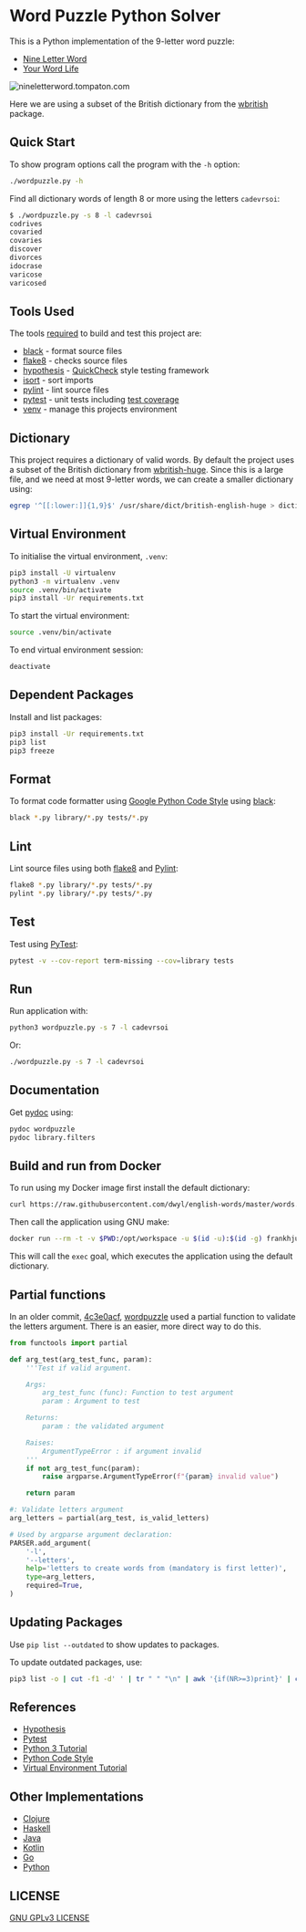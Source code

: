 # Word Puzzle Python Solver

This is a Python implementation of the 9-letter word puzzle:

- [Nine Letter Word](http://nineletterword.tompaton.com/adevcrsoi/)
- [Your Word Life](http://www.yourwiselife.com.au/games/9-letter-word/)

![nineletterword.tompaton.com](nineletterword.png)

Here we are using a subset of the British dictionary from the
[wbritish](https://packages.debian.org/sid/text/wbritish) package.

## Quick Start

To show program options call the program with the `-h` option:

```bash
./wordpuzzle.py -h
```

Find all dictionary words of length 8 or more using the letters `cadevrsoi`:

```bash
$ ./wordpuzzle.py -s 8 -l cadevrsoi
codrives
covaried
covaries
discover
divorces
idocrase
varicose
varicosed
```

## Tools Used

The tools [required](requirements.txt) to build and test this project are:

- [black](https://github.com/psf/black) - format source files
- [flake8](https://github.com/pycqa/flake8) - checks source files
- [hypothesis](https://hypothesis.readthedocs.io/) - [QuickCheck](https://en.wikipedia.org/wiki/QuickCheck) style testing framework
- [isort](https://pycqa.github.io/isort/) - sort imports
- [pylint](https://www.pylint.org/) - lint source files
- [pytest](https://docs.pytest.org/) - unit tests including [test coverage](https://pytest-cov.readthedocs.io/en/latest/)
- [venv](https://docs.python.org/library/venv.html) - manage this projects environment

## Dictionary

This project requires a dictionary of valid words.
By default the project uses a subset of the British dictionary from
[wbritish-huge](http://wordlist.sourceforge.net/). Since this is a large file,
and we need at most 9-letter words, we can create a smaller dictionary using:

```bash
egrep '^[[:lower:]]{1,9}$' /usr/share/dict/british-english-huge > dictionary
```

## Virtual Environment

To initialise the virtual environment, `.venv`:

```bash
pip3 install -U virtualenv
python3 -m virtualenv .venv
source .venv/bin/activate
pip3 install -Ur requirements.txt
```

To start the virtual environment:

```bash
source .venv/bin/activate
```

To end virtual environment session:

```bash
deactivate
```

## Dependent Packages

Install and list packages:

```bash
pip3 install -Ur requirements.txt
pip3 list
pip3 freeze
```

## Format

To format code formatter using [Google Python Code
Style](https://github.com/google/styleguide/blob/gh-pages/pyguide.md) using
[black](https://github.com/psf/black):

```bash
black *.py library/*.py tests/*.py
```

## Lint

Lint source files using both [flake8](https://github.com/pycqa/flake8) and
[Pylint](https://www.pylint.org/):

```bash
flake8 *.py library/*.py tests/*.py
pylint *.py library/*.py tests/*.py
```

## Test

Test using [PyTest](https://docs.pytest.org/):

```bash
pytest -v --cov-report term-missing --cov=library tests
```

## Run

Run application with:

```bash
python3 wordpuzzle.py -s 7 -l cadevrsoi
```

Or:

```bash
./wordpuzzle.py -s 7 -l cadevrsoi
```

## Documentation

Get [pydoc](https://docs.python.org/3/library/pydoc.html) using:

```bash
pydoc wordpuzzle
pydoc library.filters
```

## Build and run from Docker

To run using my Docker image first install the default dictionary:

```bash
curl https://raw.githubusercontent.com/dwyl/english-words/master/words.txt -o dictionary
```

Then call the application using GNU make:

```bash
docker run --rm -t -v $PWD:/opt/workspace -u $(id -u):$(id -g) frankhjung/python:latest make exec
```

This will call the `exec` goal, which executes the application using the default
dictionary.

## Partial functions

In an older commit,
[4c3e0acf](https://gitlab.com/frankhjung1/python-wordpuzzle/-/tree/4c3e0acff3dd603737fc0b6914d98824b1e11a4e),
[wordpuzzle](./wordpuzzle.py) used a partial function to validate the letters
argument. There is an easier, more direct way to do this.

```python
from functools import partial

def arg_test(arg_test_func, param):
    '''Test if valid argument.

    Args:
        arg_test_func (func): Function to test argument
        param : Argument to test

    Returns:
        param : the validated argument

    Raises:
        ArgumentTypeError : if argument invalid
    '''
    if not arg_test_func(param):
        raise argparse.ArgumentTypeError(f"{param} invalid value")

    return param

#: Validate letters argument
arg_letters = partial(arg_test, is_valid_letters)

# Used by argparse argument declaration:
PARSER.add_argument(
    '-l',
    '--letters',
    help='letters to create words from (mandatory is first letter)',
    type=arg_letters,
    required=True,
)
```

## Updating Packages

Use `pip list --outdated` to show updates to packages.

To update outdated packages, use:

```bash
pip3 list -o | cut -f1 -d' ' | tr " " "\n" | awk '{if(NR>=3)print}' | cut -d' ' -f1 | xargs -n1 pip3 install -U
```

## References

- [Hypothesis](https://hypothesis.works/)
- [Pytest](https://docs.pytest.org/)
- [Python 3 Tutorial](https://docs.python.org/3/tutorial/)
- [Python Code Style](https://github.com/google/styleguide/blob/gh-pages/pyguide.md)
- [Virtual Environment Tutorial](https://realpython.com/python-virtual-environments-a-primer/)

## Other Implementations

- [Clojure](https://gitlab.com/frankhjung1/clojure-wordpuzzle)
- [Haskell](https://gitlab.com/frankhjung1/haskell-wordpuzzle)
- [Java](https://gitlab.com/frankhjung1/java-wordpuzzle)
- [Kotlin](https://gitlab.com/frankhjung1/kotlin-wordpuzzle)
- [Go](https://gitlab.com/frankhjung1/go-wordpuzzle)
- [Python](https://gitlab.com/frankhjung1/python-wordpuzzle)

## LICENSE

[GNU GPLv3 LICENSE](./LICENSE)
